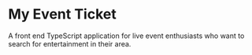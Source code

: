 # My Event Ticket

A front end TypeScript application for live event enthusiasts who want to search for entertainment in their area.
